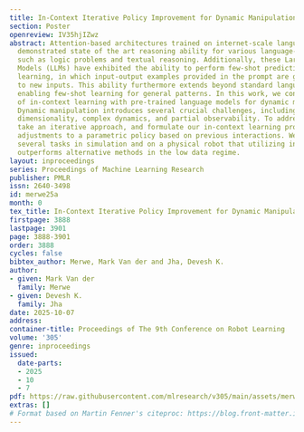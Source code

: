 ```yaml
---
title: In-Context Iterative Policy Improvement for Dynamic Manipulation
section: Poster
openreview: IV35hjIZwz
abstract: Attention-based architectures trained on internet-scale language data have
  demonstrated state of the art reasoning ability for various language-based tasks,
  such as logic problems and textual reasoning. Additionally, these Large Language
  Models (LLMs) have exhibited the ability to perform few-shot prediction via in-context
  learning, in which input-output examples provided in the prompt are generalized
  to new inputs. This ability furthermore extends beyond standard language tasks,
  enabling few-shot learning for general patterns. In this work, we consider the application
  of in-context learning with pre-trained language models for dynamic manipulation.
  Dynamic manipulation introduces several crucial challenges, including increased
  dimensionality, complex dynamics, and partial observability. To address this, we
  take an iterative approach, and formulate our in-context learning problem to predict
  adjustments to a parametric policy based on previous interactions. We show across
  several tasks in simulation and on a physical robot that utilizing in-context learning
  outperforms alternative methods in the low data regime.
layout: inproceedings
series: Proceedings of Machine Learning Research
publisher: PMLR
issn: 2640-3498
id: merwe25a
month: 0
tex_title: In-Context Iterative Policy Improvement for Dynamic Manipulation
firstpage: 3888
lastpage: 3901
page: 3888-3901
order: 3888
cycles: false
bibtex_author: Merwe, Mark Van der and Jha, Devesh K.
author:
- given: Mark Van der
  family: Merwe
- given: Devesh K.
  family: Jha
date: 2025-10-07
address:
container-title: Proceedings of The 9th Conference on Robot Learning
volume: '305'
genre: inproceedings
issued:
  date-parts:
  - 2025
  - 10
  - 7
pdf: https://raw.githubusercontent.com/mlresearch/v305/main/assets/merwe25a/merwe25a.pdf
extras: []
# Format based on Martin Fenner's citeproc: https://blog.front-matter.io/posts/citeproc-yaml-for-bibliographies/
---
```

